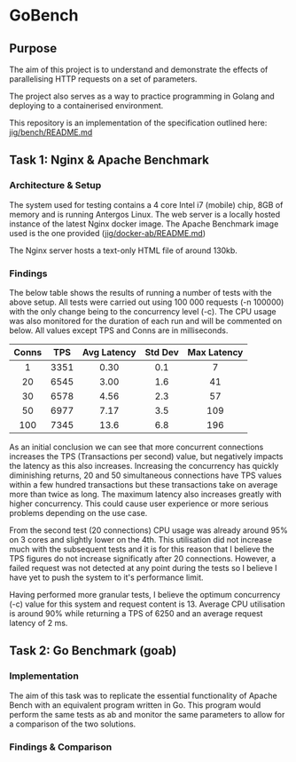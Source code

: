 # GoBench
## Purpose

The aim of this project is to understand and demonstrate the effects of parallelising HTTP requests on a set of parameters. 

The project also serves as a way to practice programming in Golang and deploying to a containerised environment.

This repository is an implementation of the specification outlined here: [jig/bench/README.md](https://github.com/jig/bench)

## Task 1: Nginx & Apache Benchmark

### Architecture & Setup

The system used for testing contains a 4 core Intel i7 (mobile) chip, 8GB of memory and is running Antergos Linux. The web server is a locally hosted instance of the latest Nginx docker image. The Apache Benchmark image used is the one provided ([jig/docker-ab/README.md](https://github.com/jig/docker-ab)) 

The Nginx server hosts a text-only HTML file of around 130kb.

### Findings

The below table shows the results of running a number of tests with the above setup. All tests were carried out using 100 000 requests (-n 100000) with the only change being to the concurrency level (-c). The CPU usage was also monitored for the duration of each run and will be commented on below. All values except TPS and Conns are in milliseconds.

| Conns | TPS  | Avg Latency | Std Dev | Max Latency |
| :---: | :--: | :---------: | :-----: | :---------: |
| 1     | 3351 | 0.30        | 0.1     | 7           |
| 20    | 6545 | 3.00        | 1.6     | 41          |
| 30    | 6578 | 4.56        | 2.3     | 57          |
| 50    | 6977 | 7.17        | 3.5     | 109         |
| 100   | 7345 | 13.6        | 6.8     | 196         |

As an initial conclusion we can see that more concurrent connections increases the TPS (Transactions per second) value, but negatively impacts the latency as this also increases. Increasing the concurrency has quickly diminishing returns, 20 and 50 simultaneous connections have TPS values within a few hundred transactions but these transactions take on average more than twice as long. The maximum latency also increases greatly with higher concurrency. This could cause user experience or more serious problems depending on the use case.

From the second test (20 connections) CPU usage was already around 95% on 3 cores and slightly lower on the 4th. This utilisation did not increase much with the subsequent tests and it is for this reason that I believe the TPS figures do not increase significatly after 20 connections. However, a failed request was not detected at any point during the tests so I believe I have yet to push the system to it's performance limit. 

Having performed more granular tests, I believe the optimum concurrency (-c) value for this system and request content is 13. Average CPU utilisation is around 90% while returning a TPS of 6250 and an average request latency of 2 ms.

## Task 2: Go Benchmark (goab)

### Implementation

The aim of this task was to replicate the essential functionality of Apache Bench with an equivalent program written in Go. This program would perform the same tests as ab and monitor the same parameters to allow for a comparison of the two solutions.

### Findings & Comparison

